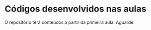 # Códigos desenvolvidos nas aulas
O repositório terá conteúdos a partir da primeira aula. Aguarde.

